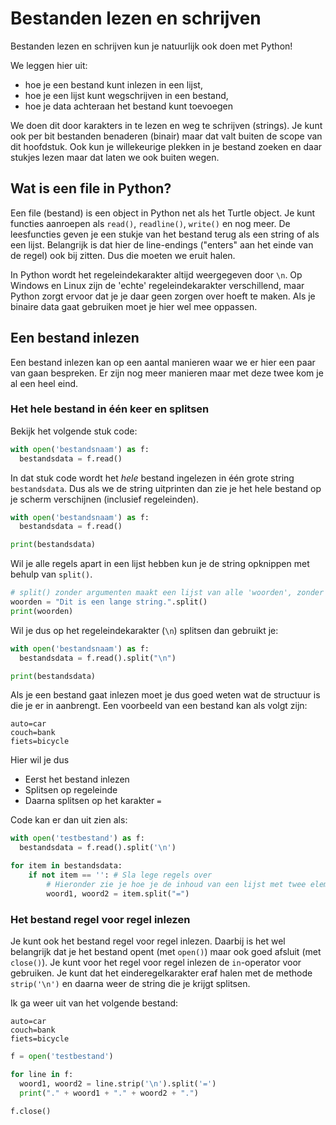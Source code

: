 # Bestanden lezen en schrijven

Bestanden lezen en schrijven kun je natuurlijk ook doen met Python!

We leggen hier uit:
* hoe je een bestand kunt inlezen in een lijst,
* hoe je een lijst kunt wegschrijven in een bestand,
* hoe je data achteraan het bestand kunt toevoegen

We doen dit door karakters in te lezen en weg te schrijven (strings). Je kunt ook per bit bestanden benaderen (binair) maar dat valt buiten de scope van dit hoofdstuk. Ook kun je willekeurige plekken in je bestand zoeken en daar stukjes lezen maar dat laten we ook buiten wegen.

## Wat is een file in Python?

Een file (bestand) is een object in Python net als het Turtle object. Je kunt functies aanroepen als `read()`, `readline()`, `write()` en nog meer. De leesfuncties geven je een stukje van het bestand terug als een string of als een lijst. Belangrijk is dat hier de line-endings ("enters" aan het einde van de regel) ook bij zitten. Dus die moeten we eruit halen.

In Python wordt het regeleindekarakter altijd weergegeven door `\n`. Op Windows en Linux zijn de 'echte' regeleindekarakter verschillend, maar Python zorgt ervoor dat je je daar geen zorgen over hoeft te maken. Als je binaire data gaat gebruiken moet je hier wel mee oppassen.

## Een bestand inlezen
Een bestand inlezen kan op een aantal manieren waar we er hier een paar van gaan bespreken. Er zijn nog meer manieren maar met deze twee kom je al een heel eind.

### Het hele bestand in één keer en splitsen
Bekijk het volgende stuk code:

~~~python
with open('bestandsnaam') as f:
  bestandsdata = f.read()
~~~

In dat stuk code wordt het *hele* bestand ingelezen in één grote string `bestandsdata`. Dus als we de string uitprinten dan zie je het hele bestand op je scherm verschijnen (inclusief regeleinden).

~~~python
with open('bestandsnaam') as f:
  bestandsdata = f.read()

print(bestandsdata)
~~~

Wil je alle regels apart in een lijst hebben kun je de string opknippen met behulp van `split()`.

~~~python
# split() zonder argumenten maakt een lijst van alle 'woorden', zonder de spaties.
woorden = "Dit is een lange string.".split()
print(woorden)
~~~

Wil je dus op het regeleindekarakter (`\n`) splitsen dan gebruikt je:

~~~python
with open('bestandsnaam') as f:
  bestandsdata = f.read().split("\n")

print(bestandsdata)
~~~

Als je een bestand gaat inlezen moet je dus goed weten wat de structuur is die je er in aanbrengt. Een voorbeeld van een bestand kan als volgt zijn:

~~~
auto=car
couch=bank
fiets=bicycle
~~~

Hier wil je dus

* Eerst het bestand inlezen
* Splitsen op regeleinde
* Daarna splitsen op het karakter `=`

Code kan er dan uit zien als:
~~~python
with open('testbestand') as f:
  bestandsdata = f.read().split('\n')

for item in bestandsdata:
    if not item == '': # Sla lege regels over
        # Hieronder zie je hoe je de inhoud van een lijst met twee elementen aan twee variabelen kunt toekennen
        woord1, woord2 = item.split("=")
~~~

### Het bestand regel voor regel inlezen
Je kunt ook het bestand regel voor regel inlezen. Daarbij is het wel belangrijk dat je het bestand opent (met `open()`) maar ook goed afsluit (met `close()`). Je kunt voor het regel voor regel inlezen de `in`-operator voor gebruiken. Je kunt dat het einderegelkarakter eraf halen met de methode `strip('\n')` en daarna weer de string die je krijgt splitsen.

Ik ga weer uit van het volgende bestand:

~~~
auto=car
couch=bank
fiets=bicycle
~~~

~~~python
f = open('testbestand')

for line in f:
  woord1, woord2 = line.strip('\n').split('=')
  print("." + woord1 + "." + woord2 + ".")

f.close()
~~~
